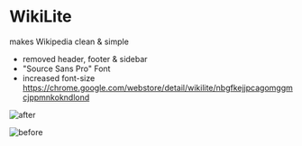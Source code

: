 # WikiLite

makes Wikipedia clean & simple
- removed header, footer & sidebar
- "Source Sans Pro" Font
- increased font-size
https://chrome.google.com/webstore/detail/wikilite/nbgfkejjpcagomggmcjppmnkokndlond

![after](https://raw.githubusercontent.com/max-pub/WikiLite/master/screenshots/after.png)

![before](https://raw.githubusercontent.com/max-pub/WikiLite/master/screenshots/before.png)
